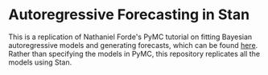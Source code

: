 # Autoregressive Forecasting in Stan

This is a replication of Nathaniel Forde's PyMC tutorial on fitting Bayesian autoregressive models and generating forecasts, which can be found [here](https://www.pymc.io/projects/examples/en/latest/time_series/Forecasting_with_structural_timeseries.html). Rather than specifying the models in PyMC, this repository replicates all the models using Stan. 
